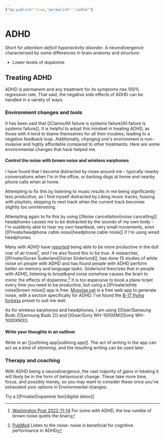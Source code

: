 ```yaml
---
{"dg-publish":true,"permalink":"/adhd/"}
---
```



# ADHD

Short for *attention-deficit hyperactivity disorder*. A neurodivergence characterised by some differences in brain anatomy and structure:

- Lower levels of dopamine

## Treating ADHD

ADHD is permanent and any treatment for its symptoms has 100% regression rate. That said, the negative side effects of ADHD can be handled in a variety of ways.

### Environment changes and tools 

It has been said that [[Claims/All failure is systems failure\|All failure is systems failure]]. It is helpful to adopt this mindset in treating ADHD, as those with it tend to blame themselves for all their troubles, leading to a negative feedback loop. Additionally, changing one's environment is non-invasive and highly affordable compared to other treatments. Here are some environmental changes that have helped me.

#### Control the noise with brown noise and wireless earphones

I have found that I become distracted by noise around me - typically nearby conversations when I'm in the office, or barking dogs at home and nearby phone calls when at home.

Attempting to fix this by  listening to music results in me being significantly less productive, as I find myself distracted by Liking music tracks, fussing with playlists, skipping to next track when the current track becomes slightly too uninteresting.

Attempting again to fix this by using [[Noise cancellation\|noise cancelling]] headphones causes me to be distracted by the sounds of my own body - I'm suddenly able to hear my own heartbeat, very small movements, even [[Private/headphone cable noise\|headphone cable noise]] if I'm using wired headphones. 

Many with ADHD have [reported](https://twitter.com/hiangelali/status/1574328682751356928) being able to be more productive in the dull roar of air travel[^1], and I've also found this to be true. A researcher, [[Private/Goran Suderland\|Göran Söderlund]], has done 15 studies of white noise on people with ADHD and has found people with ADHD perform better on memory and language tasks. Söderlund theorizes that in people with ADHD, listening to broadband noise somehow causes the brain to mimic the effects of dopamine.[^2] It is too expensive to book a plane ticket every time you need to be productive, but using a [[Private/white noise\|brown noise]]  app is free. [Mynoise.net](https://mynoise.net/) is a free web app to generate noise, with a section specifically for ADHD. I've found the [B-17 flying fortress](https://mynoise.net/NoiseMachines/propellerNoiseGenerator.php) preset to suit me well.

As for wireless earphones and headphones, I am using [[Gear/Samsung Buds 2\|Samsung Buds 2]] and [[Gear/Sony WH-1000XM3\|Sony WH-1000XM3]].

#### Write your thoughts in an outliner

Write in an [[outlining app\|outlining app]]. The act of writing in the app can act as a kind of *stimming*, and the resulting writing can be used later.

### Therapy and coaching

With ADHD being a neurodivergence, the vast majority of gains in treating it will likely be in the form of behavioural change. These take more time, focus, and possibly money, so you may want to consider these once you've exhausted your options in Environmental changes.

Try a [[Private/Dopamine fast\|digital detox]]

[^1]: [Washington Post 2022-11-14](https://www.washingtonpost.com/wellness/2022/11/14/brown-noise-adhd-focus/) For some with ADHD, the low rumble of brown noise quiets the brain
[^2]: [PubMed](https://pubmed.ncbi.nlm.nih.gov/17683456/) Listen to the noise: noise is beneficial for cognitive performance in ADHD 